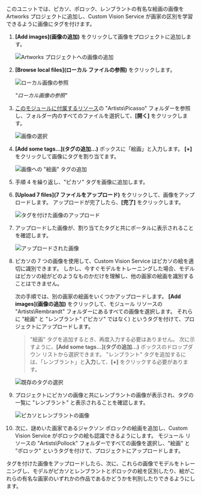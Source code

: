 このユニットでは、ピカソ、ポロック、レンブラントの有名な絵画の画像を Artworks プロジェクトに追加し、Custom Vision Service が画家の区別を学習できるように画像にタグを付けます。
  
1. **[Add images]\(画像の追加\)** をクリックして画像をプロジェクトに追加します。

    ![Artworks プロジェクトへの画像の追加](../media-draft/2-portal-click-add-images.png)

1. **[Browse local files]\(ローカル ファイルの参照\)** をクリックします。

    ![ローカル画像の参照](../media-draft/2-portal-click-browse-local-files.png)

    _"ローカル画像の参照"_ 
 
1. [このモジュールに付属するリソース](https://a4r.blob.core.windows.net/public/cvs-resources.zip)の "Artists\Picasso" フォルダーを参照し、フォルダー内のすべてのファイルを選択して、**[開く]** をクリックします。

    ![画像の選択](../media-draft/2-fe-browse-picasso-01.png)

1. **[Add some tags...]\(タグの追加...\)** ボックスに「絵画」と入力します。 **[+]** をクリックして画像にタグを割り当てます。

    ![画像への "絵画" タグの追加](../media-draft/2-portal-add-tags-01.png)

1. 手順 4 を繰り返し、"ピカソ" タグを画像に追加します。

1. **[Upload 7 files]\(7 ファイルをアップロード\)** をクリックして、画像をアップロードします。 アップロードが完了したら、**[完了]** をクリックします。

    ![タグを付けた画像のアップロード](../media-draft/2-upload-picasso-images.png)

1. アップロードした画像が、割り当てたタグと共にポータルに表示されることを確認します。

    ![アップロードされた画像](../media-draft/2-portal-tagged-01.png)

1. ピカソの 7 つの画像を使用して、Custom Vision Service はピカソの絵を適切に識別できます。 しかし、今すぐモデルをトレーニングした場合、モデルはピカソの絵がどのようなものかだけを理解し、他の画家の絵画を識別することはできません。

    次の手順では、別の画家の絵画をいくつかアップロードします。 **[Add images]\(画像の追加\)** をクリックして、モジュール リソースの "Artists\Rembrandt" フォルダーにあるすべての画像を選択します。 それらに "絵画" と "レンブラント" ("ピカソ" ではなく) というタグを付けて、プロジェクトにアップロードします。

    > "絵画" タグを追加するとき、再度入力する必要はありません。 次に示すように、**[Add some tags...]\(タグの追加...\)** ボックスのドロップダウン リストから選択できます。 "レンブラント" タグを追加するには、「レンブラント」と**入力**して、**[+]** をクリックする必要があります。

    ![既存のタグの選択](../media-draft/2-select-painting-tag.png)

1. プロジェクトにピカソの画像と共にレンブラントの画像が表示され、タグの一覧に "レンブラント" と表示されることを確認します。

    ![ピカソとレンブラントの画像](../media-draft/2-portal-tagged-02.png)

1. 次に、謎めいた画家であるジャクソン ポロックの絵画を追加し、Custom Vision Service がポロックの絵も認識できるようにします。 モジュール リソースの "Artists\Pollock" フォルダーですべての画像を選択し、"絵画" と "ポロック" というタグを付けて、プロジェクトにアップロードします。

タグを付けた画像をアップロードしたら、次に、これらの画像でモデルをトレーニングし、モデルがピカソとレンブラントとポロックの絵を区別したり、絵がこれらの有名な画家のいずれかの作品であるかどうかを判別したりできるようにします。